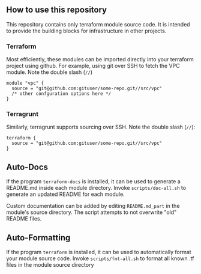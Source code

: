 ## How to use this repository
This repository contains only terraform module source code. It is intended to provide the building blocks for infrastructure in other projects.

### Terraform
Most efficiently, these modules can be imported directly into your terraform project using github. For example, using git over SSH to fetch the VPC module. Note the double slash (`//`)
```hcl
module "vpc" {
  source = "git@github.com:gituser/some-repo.git//src/vpc"
  /* other confguration options here */
}
```

### Terragrunt
Similarly, terragrunt supports sourcing over SSH. Note the double slash (`//`):
```hcl
terraform {
  source = "git@github.com:gituser/some-repo.git//src/vpc"
}
```

## Auto-Docs
If the program `terraform-docs` is installed, it can be used to generate a README.md inside each module directory. Invoke `scripts/doc-all.sh` to generate an updated README for each module.

Custom documentation can be added by editing `README.md_part` in the module's source directory. The script attempts to not overwrite "old" README files. 


## Auto-Formatting
If the program `terraform` is installed, it can be used to automatically format your module source code. Invoke `scripts/fmt-all.sh` to format all known .tf files in the module source directory

